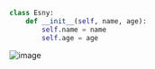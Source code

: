 ```python
class Esny:
    def __init__(self, name, age):
        self.name = name
        self.age = age
```
![image](https://github.com/esny/esny/assets/174657650/597f30e3-3f1b-45f0-8ab1-03b93068a0f1)


